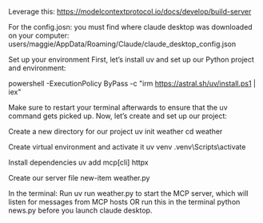 Leverage this: https://modelcontextprotocol.io/docs/develop/build-server

For the config.josn: you must find where claude desktop was downloaded on your computer: users/maggie/AppData/Roaming/Claude/claude_desktop_config.json

Set up your environment
First, let’s install uv and set up our Python project and environment:

powershell -ExecutionPolicy ByPass -c "irm https://astral.sh/uv/install.ps1 | iex"

Make sure to restart your terminal afterwards to ensure that the uv command gets picked up.
Now, let’s create and set up our project:

Create a new directory for our project
uv init weather
cd weather

Create virtual environment and activate it
uv venv
.venv\Scripts\activate

Install dependencies
uv add mcp[cli] httpx

Create our server file
new-item weather.py

In the terminal: Run uv run weather.py to start the MCP server, which will listen for messages from MCP hosts OR run this in the terminal python news.py before you launch claude desktop. 
